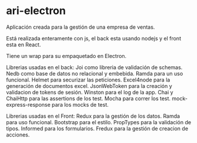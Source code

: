 # ari-electron
Aplicación creada para la gestión de una empresa de ventas.

Está realizada enteramente con js, el back esta usando nodejs y el front esta en React.

Tiene un wrap para su empaquetado en Electron.

Librerias usadas en el back:
Joi como libreria de validación de schemas.
Nedb como base de datos no relacional y embebida.
Ramda para un uso funcional.
Helmet para securizar las peticiones.
Excel4node para la generación de documentos excel.
JsonWebToken para la creación y validacion de tokens de sesión.
Winston para el log de la app.
Chai y ChaiHttp para las assertions de los test.
Mocha para correr los test.
mock-express-response para los mocks de test.

Librerias usadas en el Front:
Redux para la gestión de los datos.
Ramda para uso funcional.
Bootstrap para el estilo.
PropTypes para la validación de tipos.
Informed para los formularios.
Fredux para la gestión de creacion de acciones.

